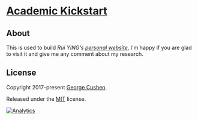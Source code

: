 # [Academic Kickstart](https://sourcethemes.com/academic/)

## About
This is used to build _Rui YING's [personal website](https://www.ruiying.online)_, I'm happy if you are glad to visit it and give me any comment about my research.

## License

Copyright 2017-present [George Cushen](https://georgecushen.com).

Released under the [MIT](https://github.com/sourcethemes/academic-kickstart/blob/master/LICENSE.md) license.

[![Analytics](https://ga-beacon.appspot.com/UA-78646709-2/academic-kickstart/readme?pixel)](https://github.com/igrigorik/ga-beacon)
